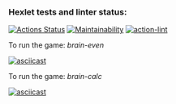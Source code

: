 ### Hexlet tests and linter status:
[![Actions Status](https://github.com/KatKaterina/frontend-project-lvl1/workflows/hexlet-check/badge.svg)](https://github.com/KatKaterina/frontend-project-lvl1/actions)
[![Maintainability](https://api.codeclimate.com/v1/badges/a99a88d28ad37a79dbf6/maintainability)](https://codeclimate.com/github/KatKaterina/frontend-project-lvl1)
[![action-lint](https://github.com/KatKaterina/frontend-project-lvl1/actions/workflows/action-lint.yml/badge.svg)](https://github.com/KatKaterina/frontend-project-lvl1/actions)


To run the game: _brain-even_

[![asciicast](https://asciinema.org/a/439318.svg)](https://asciinema.org/a/439318)

To run the game: _brain-calc_

[![asciicast](https://asciinema.org/a/439350.svg)](https://asciinema.org/a/439350)